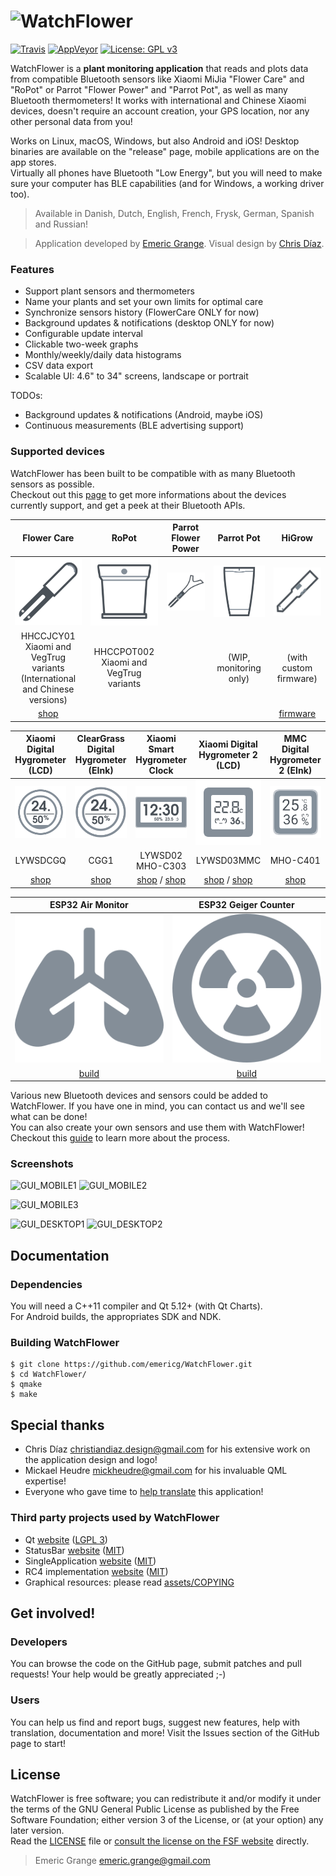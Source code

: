 # ![WatchFlower](assets/android/res/drawable-xhdpi/splashicon.png)

[![Travis](https://img.shields.io/travis/emericg/WatchFlower.svg?style=flat-square&logo=travis)](https://travis-ci.org/emericg/WatchFlower)
[![AppVeyor](https://img.shields.io/appveyor/ci/emericg/WatchFlower.svg?style=flat-square&logo=appveyor)](https://ci.appveyor.com/project/emericg/watchflower)
[![License: GPL v3](https://img.shields.io/badge/license-GPL%20v3-blue.svg?style=flat-square)](http://www.gnu.org/licenses/gpl-3.0)


WatchFlower is a **plant monitoring application** that reads and plots data from compatible Bluetooth sensors like Xiaomi MiJia "Flower Care" and "RoPot" or Parrot "Flower Power" and "Parrot Pot", as well as many Bluetooth thermometers!
It works with international and Chinese Xiaomi devices, doesn't require an account creation, your GPS location, nor any other personal data from you!

Works on Linux, macOS, Windows, but also Android and iOS! Desktop binaries are available on the "release" page, mobile applications are on the app stores.  
Virtually all phones have Bluetooth "Low Energy", but you will need to make sure your computer has BLE capabilities (and for Windows, a working driver too).  

> Available in Danish, Dutch, English, French, Frysk, German, Spanish and Russian!

> Application developed by [Emeric Grange](https://emeric.io/). Visual design by [Chris Díaz](https://dribbble.com/chrisdiaz).

### Features

* Support plant sensors and thermometers
* Name your plants and set your own limits for optimal care
* Synchronize sensors history (FlowerCare ONLY for now)
* Background updates & notifications (desktop ONLY for now)
* Configurable update interval
* Clickable two-week graphs
* Monthly/weekly/daily data histograms
* CSV data export
* Scalable UI: 4.6" to 34" screens, landscape or portrait

TODOs:

* Background updates & notifications (Android, maybe iOS)
* Continuous measurements (BLE advertising support)

### Supported devices

WatchFlower has been built to be compatible with as many Bluetooth sensors as possible.  
Checkout out this [page](docs/README.md) to get more informations about the devices currently support, and get a peek at their Bluetooth APIs.  

| Flower Care | RoPot | Parrot Flower Power | Parrot Pot | HiGrow |
| :---------: | :---: | :-----------------: | :--------: | :----: |
| ![FlowerCare](docs/flowercare.svg) | ![RoPot](docs/ropot.svg) | ![FlowerPower](docs/flowerpower.svg) | ![ParrotPot](docs/parrotpot.svg) | ![HiGrow](docs/higrow.svg) |
| HHCCJCY01<br>Xiaomi and VegTrug variants<br>(International and Chinese versions) | HHCCPOT002<br>Xiaomi and VegTrug variants |  | (WIP, monitoring only) | (with custom firmware) |
| [shop](https://www.banggood.com/custlink/DKKDVksMWv) | | | | [firmware](https://github.com/emericg/esp32-environmental-sensors/tree/master/HiGrow) |

| Xiaomi Digital Hygrometer (LCD) | ClearGrass Digital Hygrometer (EInk) | Xiaomi Smart Hygrometer Clock | Xiaomi Digital Hygrometer 2 (LCD) | MMC Digital Hygrometer 2 (EInk) |
| :-----------------------------: | :----------------------------------: | :---------------------------: | :------------------------: | :------------------------------------: |
| ![HygroTemp](docs/hygrotemp_lcd.svg) | ![HygroTemp](docs/hygrotemp_eink.svg) | ![HygroTempClock](docs/hygrotemp_clock.svg) | ![HygroTemp2](docs/hygrotemp_square_lcd.svg) | ![HygroTemp2](docs/hygrotemp_square_eink.svg) |
| LYWSDCGQ | CGG1 | LYWSD02<br>MHO-C303 | LYWSD03MMC | MHO-C401 |
| [shop](https://www.banggood.com/custlink/3KDK5qQqvj) | [shop](https://www.banggood.com/custlink/KvKGHkAMDT) | [shop](https://www.banggood.com/custlink/v3GmHzAQ9k) / [shop](https://www.banggood.com/custlink/3DvyFIBoC7) | [shop](https://www.banggood.com/custlink/vG33kIGiqv) / [shop](https://www.banggood.com/custlink/Kv3DuJio9Q) | [shop](https://www.banggood.com/custlink/GGGdWczfB6) |

| ESP32 Air Monitor | ESP32 Geiger Counter |
| :---------------: | :------------------: |
| ![Air Monitor](docs/lungs-solid.svg) | ![Geiger Counter](docs/radiation-alt-solid.svg) |
| [build](https://github.com/emericg/esp32-environmental-sensors/tree/master/AirMonitor) | [build](https://github.com/emericg/esp32-environmental-sensors/tree/master/GeigerCounter) |

Various new Bluetooth devices and sensors could be added to WatchFlower. If you have one in mind, you can contact us and we'll see what can be done!  
You can also create your own sensors and use them with WatchFlower! Checkout this [guide](docs/howtwo-custom-sensor.md) to learn more about the process.  

### Screenshots

![GUI_MOBILE1](https://i.imgur.com/VdzHdqH.png)
![GUI_MOBILE2](https://i.imgur.com/e1bXFXM.png)

![GUI_MOBILE3](https://i.imgur.com/UiirNMw.png)

![GUI_DESKTOP1](https://i.imgur.com/1cAIta8.png)
![GUI_DESKTOP2](https://i.imgur.com/joJB4pB.png)


## Documentation

### Dependencies

You will need a C++11 compiler and Qt 5.12+ (with Qt Charts).  
For Android builds, the appropriates SDK and NDK.

### Building WatchFlower

```
$ git clone https://github.com/emericg/WatchFlower.git
$ cd WatchFlower/
$ qmake
$ make
```


## Special thanks

* Chris Díaz <christiandiaz.design@gmail.com> for his extensive work on the application design and logo!
* Mickael Heudre <mickheudre@gmail.com> for his invaluable QML expertise!
* Everyone who gave time to [help translate](i18n/README.md) this application!

### Third party projects used by WatchFlower

* Qt [website](https://www.qt.io) ([LGPL 3](https://www.gnu.org/licenses/lgpl-3.0.txt))
* StatusBar [website](https://github.com/jpnurmi/statusbar) ([MIT](https://opensource.org/licenses/MIT))
* SingleApplication [website](https://github.com/itay-grudev/SingleApplication) ([MIT](https://opensource.org/licenses/MIT))
* RC4 implementation [website](https://github.com/itay-grudev/SingleApplication) ([MIT](https://opensource.org/licenses/MIT))
* Graphical resources: please read [assets/COPYING](assets/COPYING)


## Get involved!

### Developers

You can browse the code on the GitHub page, submit patches and pull requests! Your help would be greatly appreciated ;-)

### Users

You can help us find and report bugs, suggest new features, help with translation, documentation and more! Visit the Issues section of the GitHub page to start!


## License

WatchFlower is free software; you can redistribute it and/or modify it under the terms of the GNU General Public License as published by the Free Software Foundation; either version 3 of the License, or (at your option) any later version.  
Read the [LICENSE](LICENSE) file or [consult the license on the FSF website](https://www.gnu.org/licenses/gpl-3.0.txt) directly.

> Emeric Grange <emeric.grange@gmail.com>
